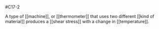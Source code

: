 #C17-2 

A type of [[machine]], or [[thermometer]] that uses two different [[kind of material]] produces a [[shear stress]] with a change in [[temperature]].
